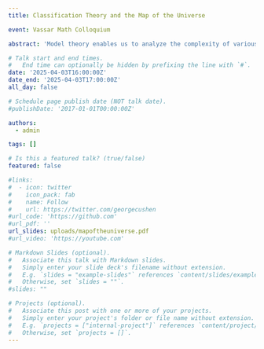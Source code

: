 ```yaml
---
title: Classification Theory and the Map of the Universe

event: Vassar Math Colloquium

abstract: 'Model theory enables us to analyze the complexity of various mathematical objects that are structurally very different, such as a graph with a group or a field with a topological space. In this talk we will discuss what it means for a mathematical object to be classifiable and some indicators of complexity that show when an object is not classifiable. We will also take a look at the model-theoretic "map of the universe," which is a means of visually organizing various types of mathematical objects according to model-theoretic degrees of complexity.'

# Talk start and end times.
#   End time can optionally be hidden by prefixing the line with `#`.
date: '2025-04-03T16:00:00Z'
date_end: '2025-04-03T17:00:00Z'
all_day: false

# Schedule page publish date (NOT talk date).
#publishDate: '2017-01-01T00:00:00Z'

authors:
  - admin

tags: []

# Is this a featured talk? (true/false)
featured: false

#links:
#  - icon: twitter
#    icon_pack: fab
#    name: Follow
#    url: https://twitter.com/georgecushen
#url_code: 'https://github.com'
#url_pdf: ''
url_slides: uploads/mapoftheuniverse.pdf
#url_video: 'https://youtube.com'

# Markdown Slides (optional).
#   Associate this talk with Markdown slides.
#   Simply enter your slide deck's filename without extension.
#   E.g. `slides = "example-slides"` references `content/slides/example-slides.md`.
#   Otherwise, set `slides = ""`.
#slides: ""

# Projects (optional).
#   Associate this post with one or more of your projects.
#   Simply enter your project's folder or file name without extension.
#   E.g. `projects = ["internal-project"]` references `content/project/deep-learning/index.md`.
#   Otherwise, set `projects = []`.
---
```

